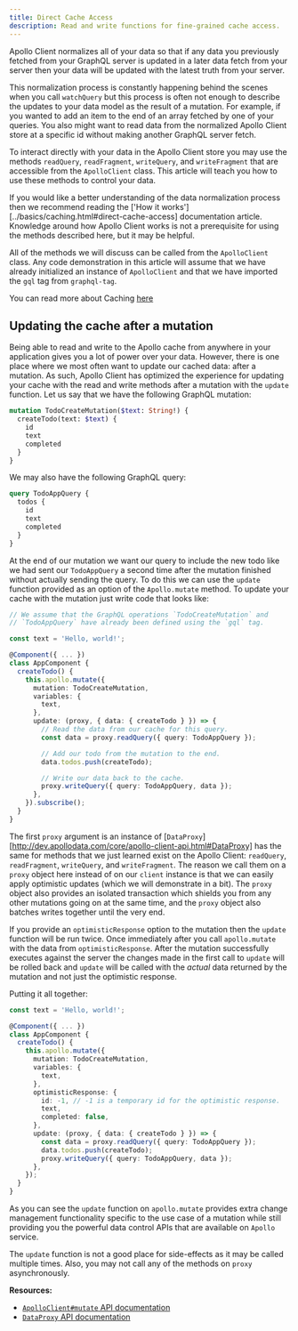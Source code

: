 ```yaml
---
title: Direct Cache Access
description: Read and write functions for fine-grained cache access.
---
```


Apollo Client normalizes all of your data so that if any data you previously fetched from your GraphQL server is updated in a later data fetch from your server then your data will be updated with the latest truth from your server.

This normalization process is constantly happening behind the scenes when you call `watchQuery` but this process is often not enough to describe the updates to your data model as the result of a mutation. For example, if you wanted to add an item to the end of an array fetched by one of your queries. You also might want to read data from the normalized Apollo Client store at a specific id without making another GraphQL server fetch.

To interact directly with your data in the Apollo Client store you may use the methods `readQuery`, `readFragment`, `writeQuery`, and `writeFragment` that are accessible from the `ApolloClient` class. This article will teach you how to use these methods to control your data.

If you would like a better understanding of the data normalization process then we recommend reading the ['How it works'][../basics/caching.html#direct-cache-access] documentation article. Knowledge around how Apollo Client works is not a prerequisite for using the methods described here, but it may be helpful.

All of the methods we will discuss can be called from the `ApolloClient` class. Any code demonstration in this article will assume that we have already initialized an instance of `ApolloClient` and that we have imported the `gql` tag from `graphql-tag`.

You can read more about Caching [here](../basics/caching.html)

<h2 id="updating-the-cache-after-a-mutation">Updating the cache after a mutation</h2>

Being able to read and write to the Apollo cache from anywhere in your application gives you a lot of power over your data. However, there is one place where we most often want to update our cached data: after a mutation. As such, Apollo Client has optimized the experience for updating your cache with the read and write methods after a mutation with the `update` function. Let us say that we have the following GraphQL mutation:

```graphql
mutation TodoCreateMutation($text: String!) {
  createTodo(text: $text) {
    id
    text
    completed
  }
}
```

We may also have the following GraphQL query:

```graphql
query TodoAppQuery {
  todos {
    id
    text
    completed
  }
}
```

At the end of our mutation we want our query to include the new todo like we had sent our `TodoAppQuery` a second time after the mutation finished without actually sending the query. To do this we can use the `update` function provided as an option of the `Apollo.mutate` method. To update your cache with the mutation just write code that looks like:

```ts
// We assume that the GraphQL operations `TodoCreateMutation` and
// `TodoAppQuery` have already been defined using the `gql` tag.

const text = 'Hello, world!';

@Component({ ... })
class AppComponent {
  createTodo() {
    this.apollo.mutate({
      mutation: TodoCreateMutation,
      variables: {
        text,
      },
      update: (proxy, { data: { createTodo } }) => {
        // Read the data from our cache for this query.
        const data = proxy.readQuery({ query: TodoAppQuery });

        // Add our todo from the mutation to the end.
        data.todos.push(createTodo);

        // Write our data back to the cache.
        proxy.writeQuery({ query: TodoAppQuery, data });
      },
    }).subscribe();
  }
}
```

The first `proxy` argument is an instance of [`DataProxy`][http://dev.apollodata.com/core/apollo-client-api.html#DataProxy] has the same for methods that we just learned exist on the Apollo Client: `readQuery`, `readFragment`, `writeQuery`, and `writeFragment`. The reason we call them on a `proxy` object here instead of on our `client` instance is that we can easily apply optimistic updates (which we will demonstrate in a bit). The `proxy` object also provides an isolated transaction which shields you from any other mutations going on at the same time, and the `proxy` object also batches writes together until the very end.

If you provide an `optimisticResponse` option to the mutation then the `update` function will be run twice. Once immediately after you call `apollo.mutate` with the data from `optimisticResponse`. After the mutation successfully executes against the server the changes made in the first call to `update` will be rolled back and `update` will be called with the *actual* data returned by the mutation and not just the optimistic response.

Putting it all together:

```ts
const text = 'Hello, world!';

@Component({ ... })
class AppComponent {
  createTodo() {
    this.apollo.mutate({
      mutation: TodoCreateMutation,
      variables: {
        text,
      },
      optimisticResponse: {
        id: -1, // -1 is a temporary id for the optimistic response.
        text,
        completed: false,
      },
      update: (proxy, { data: { createTodo } }) => {
        const data = proxy.readQuery({ query: TodoAppQuery });
        data.todos.push(createTodo);
        proxy.writeQuery({ query: TodoAppQuery, data });
      },
    });
  }
}
```

As you can see the `update` function on `apollo.mutate` provides extra change management functionality specific to the use case of a mutation while still providing you the powerful data control APIs that are available on `Apollo` service.

The `update` function is not a good place for side-effects as it may be called multiple times. Also, you may not call any of the methods on `proxy` asynchronously.

**Resources:**

- [`ApolloClient#mutate` API documentation](http://dev.apollodata.com/core/apollo-client-api.html#ApolloClient.mutate)
- [`DataProxy` API documentation](http://dev.apollodata.com/core/apollo-client-api.html#DataProxy)
